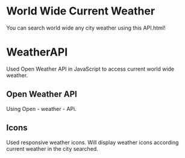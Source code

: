 # World Wide Current Weather
You can search world wide any city weather using this API.html!
# WeatherAPI
Used Open Weather API in JavaScript to access current world wide weather.

## Open Weather API
Using Open - weather - APi.

## Icons
Used responsive weather icons. Will display weather icons according current weather in the city searched.
